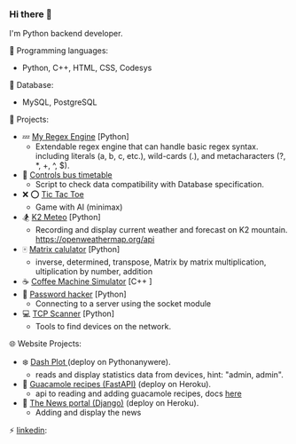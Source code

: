 ### Hi there 👋

I'm Python backend developer.

:moyai: Programming languages:
  * Python, C++, HTML, CSS, Codesys

:floppy_disk: Database:
  * MySQL, PostgreSQL
  

💬 Projects:
  - :zzz: [My Regex Engine](https://github.com/Pshowo/my-regex-engine) [Python]
    * Extendable regex engine that can handle basic regex syntax.  including literals (a, b, c, etc.), wild-cards (.), and metacharacters (?, *, +, ^, $).  
  - :tram: [Controls bus timetable](https://github.com/Pshowo/easy-rider-bus-company)
    * Script to check data compatibility with Database specification.
  - :x: :o: [Tic Tac Toe](https://github.com/Pshowo/Tic_Tac_Toe/tree/oop) 
    * Game with AI (minimax)
  - :snowboarder: [K2 Meteo](https://github.com/Pshowo/02_K2Meteo.git) [Python]
    * Recording and display current weather and forecast on K2 mountain. https://openweathermap.org/api
  - :mahjong: [Matrix calulator](https://github.com/Pshowo/Numeric-Matrix-Processor) [Python]
    * inverse, determined, transpose, Matrix by matrix multiplication, ultiplication by number, addition
  - :coffee: [Coffee Machine Simulator](https://repl.it/@Pshowo/Coffeemachine) [C++ ]
  - :door: [Password hacker](https://github.com/Pshowo/password-hacker) [Python]
    * Connecting to a server using the socket module
  - :computer: [TCP Scanner](https://github.com/Pshowo/tcp-scanner) [Python]
    * Tools to find devices on the network.
   
  
:globe_with_meridians: Website Projects:
  - :snowflake: [Dash Plot ](http://pshowo.pythonanywhere.com/) (deploy on Pythonanywere).
    * reads and display statistics data from devices, hint: "admin, admin".
  - :pear: [Guacamole recipes (FastAPI)](https://damp-taiga-86519.herokuapp.com/v1/recipes) (deploy on Heroku).
    * api to reading and adding guacamole recipes, docs [here](https://damp-taiga-86519.herokuapp.com/docs)
  - :newspaper: [The News portal (Django)](https://django-news-portal.herokuapp.com/) (deploy on Heroku).
    * Adding and display the news 


⚡ [linkedin]():



